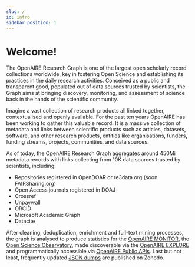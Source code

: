 ```yaml
---
slug: /
id: intro
sidebar_position: 1
---
```


# Welcome! 

The OpenAIRE Research Graph is one of the largest open scholarly record collections worldwide, key in fostering Open Science and establishing its practices in the daily research activities.
Conceived as a public and transparent good, populated out of data sources trusted by scientists, the Graph aims at bringing discovery, monitoring, and assessment of science back in the hands of the scientific community.

Imagine a vast collection of research products all linked together, contextualised and openly available. For the past ten years OpenAIRE has been working to gather this valuable record. It is a massive collection of metadata and links between scientific products such as articles, datasets, software, and other research products, entities like organisations, funders, funding streams, projects, communities, and data sources.

As of today, the OpenAIRE Research Graph aggregates around 450Mi metadata records with links collecting from 10K data sources trusted by scientists, including:

* Repositories registered in OpenDOAR or re3data.org (soon FAIRSharing.org)
* Open Access journals registered in DOAJ
* Crossref
* Unpaywall
* ORCID
* Microsoft Academic Graph
* Datacite

After cleaning, deduplication, enrichment and full-text mining processes, the graph is analysed to produce statistics for the [OpenAIRE MONITOR](https://monitor.openaire.eu), the [Open Science Observatory](https://osobservatory.openaire.eu), made discoverable via the [OpenAIRE EXPLORE](https://explore.openaire.eu) and programmatically accessible via [OpenAIRE Public APIs](https://develop.openaire.eu).
Last but not least, frequently updated [JSON dumps](download) are published on Zenodo.
